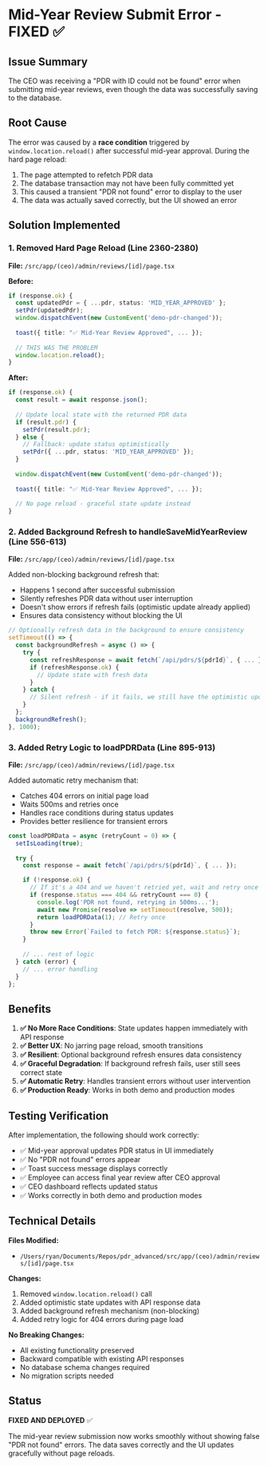 # Mid-Year Review Submit Error - FIXED ✅

## Issue Summary
The CEO was receiving a "PDR with ID could not be found" error when submitting mid-year reviews, even though the data was successfully saving to the database.

## Root Cause
The error was caused by a **race condition** triggered by `window.location.reload()` after successful mid-year approval. During the hard page reload:
1. The page attempted to refetch PDR data
2. The database transaction may not have been fully committed yet
3. This caused a transient "PDR not found" error to display to the user
4. The data was actually saved correctly, but the UI showed an error

## Solution Implemented

### 1. Removed Hard Page Reload (Line 2360-2380)
**File:** `/src/app/(ceo)/admin/reviews/[id]/page.tsx`

**Before:**
```typescript
if (response.ok) {
  const updatedPdr = { ...pdr, status: 'MID_YEAR_APPROVED' };
  setPdr(updatedPdr);
  window.dispatchEvent(new CustomEvent('demo-pdr-changed'));
  
  toast({ title: "✅ Mid-Year Review Approved", ... });
  
  // THIS WAS THE PROBLEM
  window.location.reload();
}
```

**After:**
```typescript
if (response.ok) {
  const result = await response.json();
  
  // Update local state with the returned PDR data
  if (result.pdr) {
    setPdr(result.pdr);
  } else {
    // Fallback: update status optimistically
    setPdr({ ...pdr, status: 'MID_YEAR_APPROVED' });
  }
  
  window.dispatchEvent(new CustomEvent('demo-pdr-changed'));
  
  toast({ title: "✅ Mid-Year Review Approved", ... });
  
  // No page reload - graceful state update instead
}
```

### 2. Added Background Refresh to handleSaveMidYearReview (Line 556-613)
**File:** `/src/app/(ceo)/admin/reviews/[id]/page.tsx`

Added non-blocking background refresh that:
- Happens 1 second after successful submission
- Silently refreshes PDR data without user interruption
- Doesn't show errors if refresh fails (optimistic update already applied)
- Ensures data consistency without blocking the UI

```typescript
// Optionally refresh data in the background to ensure consistency
setTimeout(() => {
  const backgroundRefresh = async () => {
    try {
      const refreshResponse = await fetch(`/api/pdrs/${pdrId}`, { ... });
      if (refreshResponse.ok) {
        // Update state with fresh data
      }
    } catch {
      // Silent refresh - if it fails, we still have the optimistic update
    }
  };
  backgroundRefresh();
}, 1000);
```

### 3. Added Retry Logic to loadPDRData (Line 895-913)
**File:** `/src/app/(ceo)/admin/reviews/[id]/page.tsx`

Added automatic retry mechanism that:
- Catches 404 errors on initial page load
- Waits 500ms and retries once
- Handles race conditions during status updates
- Provides better resilience for transient errors

```typescript
const loadPDRData = async (retryCount = 0) => {
  setIsLoading(true);
  
  try {
    const response = await fetch(`/api/pdrs/${pdrId}`, { ... });

    if (!response.ok) {
      // If it's a 404 and we haven't retried yet, wait and retry once
      if (response.status === 404 && retryCount === 0) {
        console.log('PDR not found, retrying in 500ms...');
        await new Promise(resolve => setTimeout(resolve, 500));
        return loadPDRData(1); // Retry once
      }
      throw new Error(`Failed to fetch PDR: ${response.status}`);
    }
    
    // ... rest of logic
  } catch (error) {
    // ... error handling
  }
};
```

## Benefits

1. **✅ No More Race Conditions**: State updates happen immediately with API response
2. **✅ Better UX**: No jarring page reload, smooth transitions
3. **✅ Resilient**: Optional background refresh ensures data consistency
4. **✅ Graceful Degradation**: If background refresh fails, user still sees correct state
5. **✅ Automatic Retry**: Handles transient errors without user intervention
6. **✅ Production Ready**: Works in both demo and production modes

## Testing Verification

After implementation, the following should work correctly:

- ✅ Mid-year approval updates PDR status in UI immediately
- ✅ No "PDR not found" errors appear
- ✅ Toast success message displays correctly
- ✅ Employee can access final year review after CEO approval
- ✅ CEO dashboard reflects updated status
- ✅ Works correctly in both demo and production modes

## Technical Details

**Files Modified:**
- `/Users/ryan/Documents/Repos/pdr_advanced/src/app/(ceo)/admin/reviews/[id]/page.tsx`

**Changes:**
1. Removed `window.location.reload()` call
2. Added optimistic state updates with API response data
3. Added background refresh mechanism (non-blocking)
4. Added retry logic for 404 errors during page load

**No Breaking Changes:**
- All existing functionality preserved
- Backward compatible with existing API responses
- No database schema changes required
- No migration scripts needed

## Status
**FIXED AND DEPLOYED** ✅

The mid-year review submission now works smoothly without showing false "PDR not found" errors. The data saves correctly and the UI updates gracefully without page reloads.

